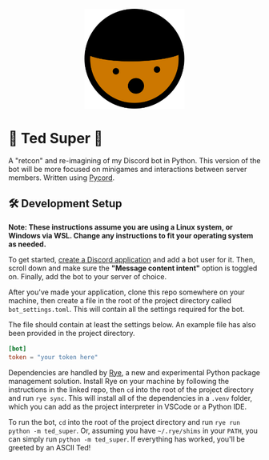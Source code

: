 <p align="center">
    <img width="200" src="./assets/ted.svg" alt="Ted face">
</p>

# 🌟 Ted Super 🌟 
A "retcon" and re-imagining of my Discord bot in Python. This version of the bot will be more focused on minigames and interactions between server members.
Written using [Pycord](https://github.com/Pycord-Development/pycord).

## 🛠 Development Setup
**Note: These instructions assume you are using a Linux system, or Windows via WSL. Change any instructions to fit your operating system as needed.**

To get started, [create a Discord application](https://discord.com/developers/applications) and add a bot user for it. Then, scroll down and make sure the **"Message content intent"** option is toggled on. Finally, add the bot to your server of choice.

After you've made your application, clone this repo somewhere on your machine, then create a file in the root of the project directory called `bot_settings.toml`. This will contain all the settings required for the bot.

The file should contain at least the settings below. An example file has also been provided in the project directory.
```toml
[bot]
token = "your token here"
```

Dependencies are handled by [Rye](https://github.com/mitsuhiko/rye), a new and experimental Python package management solution. Install Rye on your machine by following the instructions in the linked repo, then `cd` into the root of the project directory and run `rye sync`. This will install all of the dependencies in a `.venv` folder, which you can add as the project interpreter in VSCode or a Python IDE.

To run the bot, `cd` into the root of the project directory and run `rye run python -m ted_super`. Or, assuming you have `~/.rye/shims` in your `PATH`, you can simply run `python -m ted_super`. If everything has worked, you'll be greeted by an ASCII Ted!